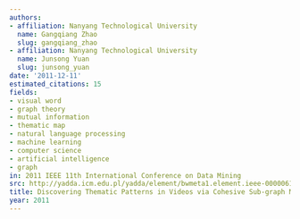 ```yaml
---
authors:
- affiliation: Nanyang Technological University
  name: Gangqiang Zhao
  slug: gangqiang_zhao
- affiliation: Nanyang Technological University
  name: Junsong Yuan
  slug: junsong_yuan
date: '2011-12-11'
estimated_citations: 15
fields:
- visual word
- graph theory
- mutual information
- thematic map
- natural language processing
- machine learning
- computer science
- artificial intelligence
- graph
in: 2011 IEEE 11th International Conference on Data Mining
src: http://yadda.icm.edu.pl/yadda/element/bwmeta1.element.ieee-000006137348
title: Discovering Thematic Patterns in Videos via Cohesive Sub-graph Mining
year: 2011
---
```

